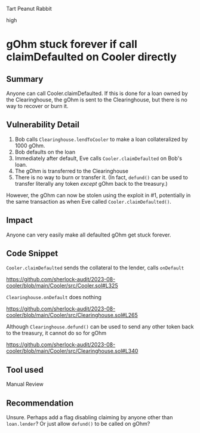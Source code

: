 Tart Peanut Rabbit

high

# gOhm stuck forever if call claimDefaulted on Cooler directly
## Summary

Anyone can call Cooler.claimDefaulted. If this is done for a loan owned by the Clearinghouse, the gOhm is sent to the Clearinghouse, but there is no way to recover or burn it.

## Vulnerability Detail

1. Bob calls `Clearinghouse.lendToCooler` to make a loan collateralized by 1000 gOhm.
2. Bob defaults on the loan
3.  Immediately after default, Eve calls `Cooler.claimDefaulted` on Bob's loan.
4. The gOhm is transferred to the Clearinghouse
5. There is no way to burn or transfer it. (In fact,  `defund()` can be used to transfer literally any token *except* gOhm back to the treasury.)

However, the gOhm can now be stolen using the exploit in #1, potentially in the same transaction as when Eve called `Cooler.claimDefaulted()`.

## Impact

Anyone can very easily make all defaulted gOhm get stuck forever.

## Code Snippet

`Cooler.claimDefaulted` sends the collateral to the lender, calls `onDefault`

https://github.com/sherlock-audit/2023-08-cooler/blob/main/Cooler/src/Cooler.sol#L325

`Clearinghouse.onDefault` does nothing

https://github.com/sherlock-audit/2023-08-cooler/blob/main/Cooler/src/Clearinghouse.sol#L265

Although `Clearinghouse.defund()` can be used to send any other token back to the treasury, it cannot do so for gOhm

https://github.com/sherlock-audit/2023-08-cooler/blob/main/Cooler/src/Clearinghouse.sol#L340

## Tool used

Manual Review

## Recommendation

Unsure. Perhaps add a flag disabling claiming by anyone other than `loan.lender`? Or just allow `defund()` to be called on gOhm?